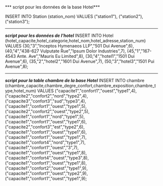 *** script pour les données de la base Hotel***

INSERT INTO Station (station_nom)
VALUES   ("station1"),
  ("station2"),
  ("station3");
  ********************************************
***script pour les données de l'hotel***
INSERT INTO Hotel (hotel_capacite,hotel_categorie,hotel_nom,hotel_adresse,station_num)
VALUES 
  (30,"3","Inceptos Hymenaeos LLP","501 Dui Avenue",6),
  (40,"4","438-627 Vulputate Rue","Ipsum Dolor Industries",7),
  (45,"1","167-4543 Ante. Ave","Mauris Eu Limited",8),
  (30,"4","hotel1","1501 Dui Avenue",6),
  (35,"2","hotel2","1601 Dui Avenue",7),
  (50,"3","hotel3","1501 Pui Avenue",8);
  ************************
***script pour la table chambre de la base Hotel***
INSERT INTO chambre (chambre_capacite,chambre_degre_confort,chambre_exposition,chambre_type,hotel_num)
VALUES 
("capacite1","confort1","ouest","type1",4),
("capacite2","confort2","nord","type2",4),
("capacite3","confort3","sud","type3",4),
("capacite1","confort1","ouest","type1",5),
("capacite2","confort2","ouest","type2",5),
("capacite1","confort1","nord","type1",5),
("capacite1","confort1","ouest","type1",6),
("capacite2","confort3","est","type2",6),
("capacite1","confort1","ouest","type1",6),
("capacite1","confort1","ouest","type1",7),
("capacite1","confort4","nord","type1",7),
("capacite1","confort1","ouest","3",7),
("capacite1","confort1","ouest","type1",8),
("capacite1","confort4","ouest","type3",8),
("capacite1","confort1","ouest","type1",8),
("capacite1","confort2","ouest","type1",9),
("capacite1","confort1","ouest","type2",9),
("capacite1","confort1","ouest","type1",9);